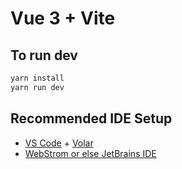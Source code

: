 # Vue 3 + Vite

## To run dev

```bash
yarn install
yarn run dev
```

## Recommended IDE Setup

- [VS Code](https://code.visualstudio.com/) + [Volar](https://marketplace.visualstudio.com/items?itemName=Vue.volar)
- [WebStrom or else JetBrains IDE](https://jetbrains.com) 
